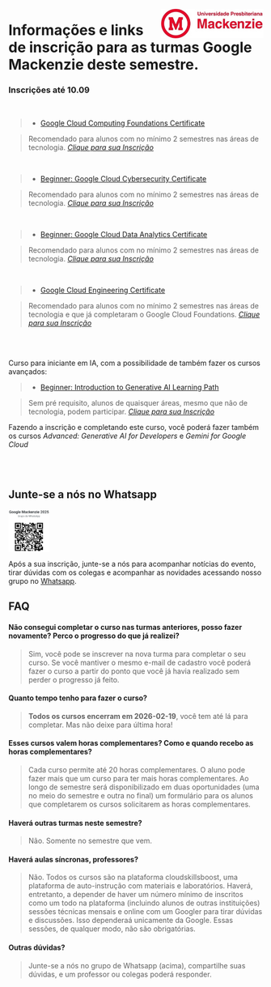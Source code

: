 <p>
  <img src="https://github.com/Rogerio-mack/GCF/raw/main/GCF_files/Mackenzie.jpg" width="40%" align="right"/>
</p>

# Informações e links de inscrição para as turmas Google Mackenzie deste semestre.

### Inscrições até 10.09

<br>

> * [Google Cloud Computing Foundations Certificate](https://www.cloudskillsboost.google/paths/36)

> Recomendado para alunos com no mínimo 2 semestres nas áreas de tecnologia. [*Clique para sua Inscrição*](https://forms.gle/jFYM6v9YPPS4EGoU7)

<br>

> * [Beginner: Google Cloud Cybersecurity Certificate](https://www.cloudskillsboost.google/paths/419)

> Recomendado para alunos com no mínimo 2 semestres nas áreas de tecnologia. [*Clique para sua Inscrição*](https://forms.gle/J5EZBK6ZwZTrooEw7)

<br>

> * [Beginner: Google Cloud Data Analytics Certificate](https://www.cloudskillsboost.google/paths/420)

> Recomendado para alunos com no mínimo 2 semestres nas áreas de tecnologia. [*Clique para sua Inscrição*](https://forms.gle/TEUBTRcmD2bqR4nR9) 

<br>

> * [Google Cloud Engineering Certificate](https://www.cloudskillsboost.google/paths/621)

> Recomendado para alunos com no mínimo 2 semestres nas áreas de tecnologia e que já completaram o Google Cloud Foundations. [*Clique para sua Inscrição*](https://forms.gle/MpFtVBGzAqrSX5Jq6) 

<br>
<br>

Curso para iniciante em IA, com a possibilidade de também fazer os cursos avançados:
> * [Beginner: Introduction to Generative AI Learning Path](https://github.com/Rogerio-mack/GCF/blob/main/Google_novos_cursos/AI.pdf)

> Sem pré requisito, alunos de quaisquer áreas, mesmo que não de tecnologia, podem participar. [*Clique para sua Inscrição*](https://forms.gle/mPfvwG7vLUGV3vD9A)

Fazendo a inscrição e completando este curso, você poderá fazer também os cursos *Advanced: Generative AI for Developers* e 
*Gemini for Google Cloud*

<br>
<br> 

## Junte-se a nós no Whatsapp

<p>
  <img src="https://github.com/Rogerio-mack/GCF/blob/main/Google_novos_cursos/Google_grupo_whatsapp.png?raw=true" width="16%" align="center"/>
</p>

Após a sua inscrição, junte-se a nós para acompanhar notícias do evento, tirar dúvidas com os colegas e acompanhar as novidades acessando nosso grupo no [Whatsapp](https://chat.whatsapp.com/D0huc37vOir8oiQY8AVfeF?mode=ems_wa_t). 

## FAQ
#### Não consegui completar o curso nas turmas anteriores, posso fazer novamente? Perco o progresso do que já realizei?
> Sim, você pode se inscrever na nova turma para completar o seu curso. Se você mantiver o mesmo e-mail de cadastro você poderá fazer o curso a partir do ponto que você já havia realizado sem perder o progresso já feito.

#### Quanto tempo tenho para fazer o curso?
> **Todos os cursos encerram em 2026-02-19**, você tem até lá para completar. Mas não deixe para última hora!

#### Esses cursos valem horas complementares? Como e quando recebo as horas complementares?
> Cada curso permite até 20 horas complementares. O aluno pode fazer mais que um curso para ter mais horas complementares. Ao longo de semestre será disponibilizado em duas oportunidades (uma no meio do semestre e outra no final) um formulário para os alunos que completarem os cursos solicitarem as horas complementares. 

#### Haverá outras turmas neste semestre?
> Não. Somente no semestre que vem.

#### Haverá aulas síncronas, professores? 
> Não. Todos os cursos são na plataforma cloudskillsboost, uma plataforma de auto-instrução com materiais e laboratórios. Haverá, entretanto, a depender de haver um número
mínimo de inscritos como um todo na plataforma (incluindo alunos de outras instituições) sessões técnicas mensais e online com um Googler para tirar dúvidas e discussões. Isso dependeraá unicamente da Google. Essas sessões, de qualquer modo, não são obrigatórias.

#### Outras dúvidas?
> Junte-se a nós no grupo de Whatsapp (acima), compartilhe suas dúvidas, e um professor ou colegas poderá responder.



